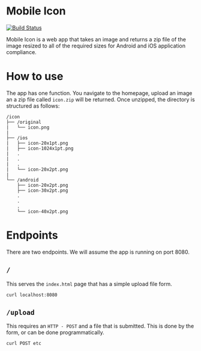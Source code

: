 # Mobile Icon

[![Build Status](https://travis-ci.com/N02870941/mobile-icon.svg?branch=master)](https://travis-ci.com/N02870941/mobile-icon)

Mobile Icon is a web app that takes an image and returns a zip file of the
image resized to all of the required sizes for Android and iOS application compliance.

# How to use

The app has one function. You navigate to the homepage, upload an image an a zip
file called `icon.zip` will be returned. Once unzipped, the directory is structured as follows:

```
/icon
├── /original
|   └── icon.png
|  
├── /ios
|   ├── icon-20x1pt.png
|   ├── icon-1024x1pt.png
|   .
|   .
|   .
|   └── icon-20x2pt.png
|  
└── /android
    ├── icon-20x2pt.png
    ├── icon-30x2pt.png
    .
    .
    .
    └── icon-40x2pt.png
```

# Endpoints

There are two endpoints. We will assume the app is running on port 8080.

## `/`

This serves the `index.html` page that has a simple upload file form.

```
curl localhost:8080
```

## `/upload`

This requires an `HTTP - POST` and a file that is submitted. This is done by
the form, or can be done programmatically.

```
curl POST etc
```
